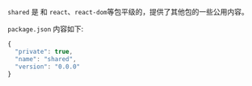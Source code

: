 `shared` 是 和 `react`、`react-dom`等包平级的，提供了其他包的一些公用内容。

`package.json` 内容如下:

```js
{
  "private": true,
  "name": "shared",
  "version": "0.0.0"
}
```
